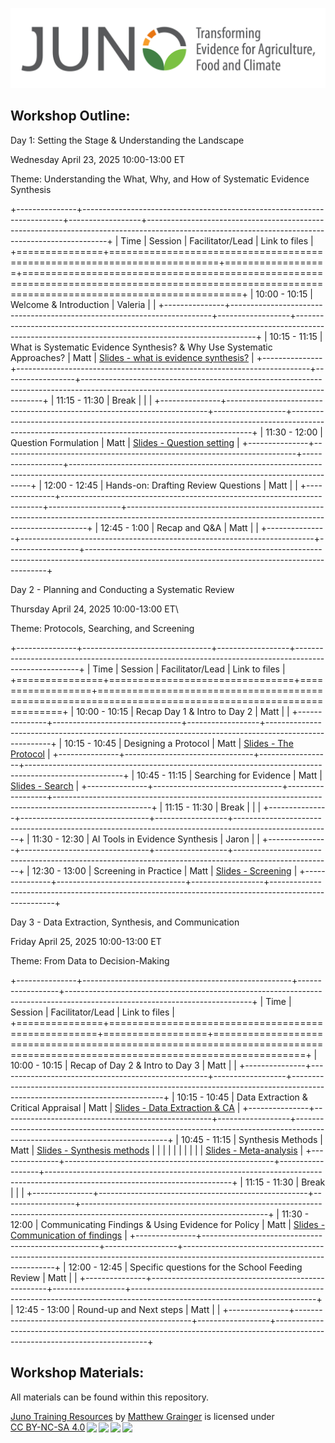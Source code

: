 ![](images/JUNO_TAGLINE.png)

## Workshop Outline:

Day 1: Setting the Stage & Understanding the Landscape

Wednesday April 23, 2025 10:00-13:00 ET

Theme: Understanding the What, Why, and How of Systematic Evidence Synthesis

+---------------+-------------------------------------------------------------------------+------------------+--------------------------------------------------------------------------------------------------------------------------------------------------+
| Time          | Session                                                                 | Facilitator/Lead | Link to files                                                                                                                                    |
+===============+=========================================================================+==================+==================================================================================================================================================+
| 10:00 - 10:15 | Welcome & Introduction                                                  | Valeria          |                                                                                                                                                  |
+---------------+-------------------------------------------------------------------------+------------------+--------------------------------------------------------------------------------------------------------------------------------------------------+
| 10:15 - 11:15 | What is Systematic Evidence Synthesis? & Why Use Systematic Approaches? | Matt             | [Slides - what is evidence synthesis?](https://juno-evidence-alliance.github.io/JunoEvidenceTraining/What_is_Systematic_Evidence_synthesis.html) |
+---------------+-------------------------------------------------------------------------+------------------+--------------------------------------------------------------------------------------------------------------------------------------------------+
| 11:15 - 11:30 | Break                                                                   |                  |                                                                                                                                                  |
+---------------+-------------------------------------------------------------------------+------------------+--------------------------------------------------------------------------------------------------------------------------------------------------+
| 11:30 - 12:00 | Question Formulation                                                    | Matt             | [Slides - Question setting](https://juno-evidence-alliance.github.io/JunoEvidenceTraining/PICO.html)                                             |
+---------------+-------------------------------------------------------------------------+------------------+--------------------------------------------------------------------------------------------------------------------------------------------------+
| 12:00 - 12:45 | Hands-on: Drafting Review Questions                                     | Matt             |                                                                                                                                                  |
+---------------+-------------------------------------------------------------------------+------------------+--------------------------------------------------------------------------------------------------------------------------------------------------+
| 12:45 - 1:00  | Recap and Q&A                                                           | Matt             |                                                                                                                                                  |
+---------------+-------------------------------------------------------------------------+------------------+--------------------------------------------------------------------------------------------------------------------------------------------------+

Day 2 - Planning and Conducting a Systematic Review

Thursday April 24, 2025 10:00-13:00 ET\

Theme: Protocols, Searching, and Screening

+---------------+--------------------------------+------------------+------------------------------------------------------------------------------------------------------+
| Time          | Session                        | Facilitator/Lead | Link to files                                                                                        |
+===============+================================+==================+======================================================================================================+
| 10:00 - 10:15 | Recap Day 1 & Intro to Day 2   | Matt             |                                                                                                      |
+---------------+--------------------------------+------------------+------------------------------------------------------------------------------------------------------+
| 10:15 - 10:45 | Designing a Protocol           | Matt             | [Slides - The Protocol](https://juno-evidence-alliance.github.io/JunoEvidenceTraining/Protocol.html) |
+---------------+--------------------------------+------------------+------------------------------------------------------------------------------------------------------+
| 10:45 - 11:15 | Searching for Evidence         | Matt             | [Slides - Search](https://juno-evidence-alliance.github.io/JunoEvidenceTraining/Search.html)         |
+---------------+--------------------------------+------------------+------------------------------------------------------------------------------------------------------+
| 11:15 - 11:30 | Break                          |                  |                                                                                                      |
+---------------+--------------------------------+------------------+------------------------------------------------------------------------------------------------------+
| 11:30 - 12:30 | AI Tools in Evidence Synthesis | Jaron            |                                                                                                      |
+---------------+--------------------------------+------------------+------------------------------------------------------------------------------------------------------+
| 12:30 - 13:00 | Screening in Practice          | Matt             | [Slides - Screening](https://juno-evidence-alliance.github.io/JunoEvidenceTraining/Screening.html)   |
+---------------+--------------------------------+------------------+------------------------------------------------------------------------------------------------------+

Day 3 - Data Extraction, Synthesis, and Communication

Friday April 25, 2025 10:00-13:00 ET

Theme: From Data to Decision-Making

+---------------+----------------------------------------------------+------------------+----------------------------------------------------------------------------------------------------------------------------+
| Time          | Session                                            | Facilitator/Lead | Link to files                                                                                                              |
+===============+====================================================+==================+============================================================================================================================+
| 10:00 - 10:15 | Recap of Day 2 & Intro to Day 3                    | Matt             |                                                                                                                            |
+---------------+----------------------------------------------------+------------------+----------------------------------------------------------------------------------------------------------------------------+
| 10:15 - 10:45 | Data Extraction & Critical Appraisal               | Matt             | [Slides - Data Extraction & CA](https://juno-evidence-alliance.github.io/JunoEvidenceTraining/Data_extraction.html)        |
+---------------+----------------------------------------------------+------------------+----------------------------------------------------------------------------------------------------------------------------+
| 10:45 - 11:15 | Synthesis Methods                                  | Matt             | [Slides - Synthesis methods](https://juno-evidence-alliance.github.io/JunoEvidenceTraining/Synthesis_methods.html)         |
|               |                                                    |                  |                                                                                                                            |
|               |                                                    |                  | [Slides - Meta-analysis](https://juno-evidence-alliance.github.io/JunoEvidenceTraining/Introduction_to_Meta-Analysis.html) |
+---------------+----------------------------------------------------+------------------+----------------------------------------------------------------------------------------------------------------------------+
| 11:15 - 11:30 | Break                                              |                  |                                                                                                                            |
+---------------+----------------------------------------------------+------------------+----------------------------------------------------------------------------------------------------------------------------+
| 11:30 - 12:00 | Communicating Findings & Using Evidence for Policy | Matt             | [Slides - Communication of findings](https://juno-evidence-alliance.github.io/JunoEvidenceTraining/Communicating.html)     |
+---------------+----------------------------------------------------+------------------+----------------------------------------------------------------------------------------------------------------------------+
| 12:00 - 12:45 | Specific questions for the School Feeding Review   | Matt             |                                                                                                                            |
+---------------+----------------------------------------------------+------------------+----------------------------------------------------------------------------------------------------------------------------+
| 12:45 - 13:00 | Round-up and Next steps                            | Matt             |                                                                                                                            |
+---------------+----------------------------------------------------+------------------+----------------------------------------------------------------------------------------------------------------------------+

## Workshop Materials:

All materials can be found within this repository.

<p xmlns:cc="http://creativecommons.org/ns#" xmlns:dct="http://purl.org/dc/terms/">

<a property="dct:title" rel="cc:attributionURL" href="Juno-Evidence-Alliance/JunoEvidenceTraining">Juno Training Resources</a> by <a rel="cc:attributionURL dct:creator" property="cc:attributionName" href="https://github.com/DrMattG">Matthew Grainger</a> is licensed under <a href="https://creativecommons.org/licenses/by-nc-sa/4.0/?ref=chooser-v1" target="_blank" rel="license noopener noreferrer" style="display:inline-block;">CC BY-NC-SA 4.0<img src="https://mirrors.creativecommons.org/presskit/icons/cc.svg?ref=chooser-v1" style="height:22px!important;margin-left:3px;vertical-align:text-bottom;"/><img src="https://mirrors.creativecommons.org/presskit/icons/by.svg?ref=chooser-v1" style="height:22px!important;margin-left:3px;vertical-align:text-bottom;"/><img src="https://mirrors.creativecommons.org/presskit/icons/nc.svg?ref=chooser-v1" style="height:22px!important;margin-left:3px;vertical-align:text-bottom;"/><img src="https://mirrors.creativecommons.org/presskit/icons/sa.svg?ref=chooser-v1" style="height:22px!important;margin-left:3px;vertical-align:text-bottom;"/></a>

</p>
